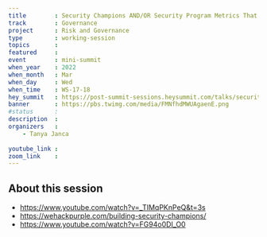 ```yaml
---
title        : Security Champions AND/OR Security Program Metrics That Matter
track        : Governance
project      : Risk and Governance
type         : working-session
topics       :
featured     :
event        : mini-summit
when_year    : 2022
when_month   : Mar
when_day     : Wed
when_time    : WS-17-18
hey_summit   : https://post-summit-sessions.heysummit.com/talks/security-champions-andor-security-program-metrics-that-matter
banner       : https://pbs.twimg.com/media/FMNfhdMWUAgaenE.png
#status      : 
description  :
organizers   :
    - Tanya Janca
    
youtube_link : 
zoom_link    : 
---
```


## About this session
 - https://www.youtube.com/watch?v=_TIMqPKnPeQ&t=3s
 - https://wehackpurple.com/building-security-champions/
 - https://www.youtube.com/watch?v=FG94o0DI_O0
